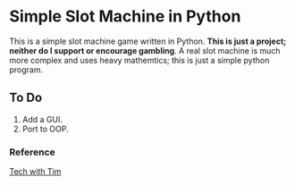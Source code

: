 # Simple Slot Machine in Python

This is a simple slot machine game written in Python. **This is just a project; neither do I support or encourage gambling**. A real slot machine is much more complex and uses heavy mathemtics; this is just a simple python program.

## To Do

1. Add a GUI.
2. Port to OOP.

### Reference

[Tech with Tim](https://youtu.be/th4OBktqK1I)
